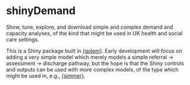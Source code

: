 # shinyDemand

Show, tune, explore, and download simple and complex demand and capacity analyses, of the kind that might be used in UK health and social care settings.

This is a Shiny package built in [{golem}](https://thinkr-open.github.io/golem/). Early development will focus on adding a very simple model which merely models a simple referral -> assessment -> discharge pathway, but the hope is that the Shiny controls and outputs can be used with more complex models, of the type which might be used in, e.g., [{simmer}](https://r-simmer.org/).
